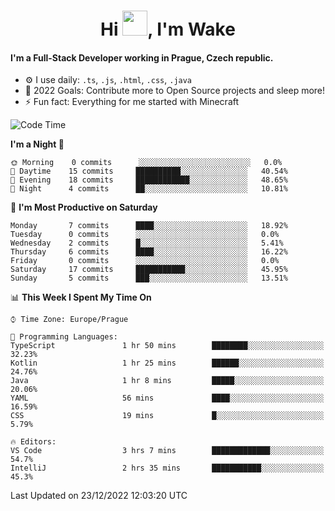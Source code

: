 <h1 align="center">Hi <img src="https://raw.githubusercontent.com/MrWakeCZ/MrWakeCZ/master/Hi.gif" width="40px" />, I'm Wake</h1>

#### I'm a Full-Stack Developer working in Prague, Czech republic.
- ⚙️ I use daily: `.ts`, `.js`, `.html`, `.css`, `.java`
- 🥅 2022 Goals: Contribute more to Open Source projects and sleep more!
- ⚡ Fun fact: Everything for me started with Minecraft

<!--START_SECTION:waka-->
![Code Time](http://img.shields.io/badge/Code%20Time-2%2C870%20hrs%2010%20mins-blue)

**I'm a Night 🦉** 

```text
🌞 Morning    0 commits      ░░░░░░░░░░░░░░░░░░░░░░░░░   0.0% 
🌆 Daytime    15 commits     ██████████░░░░░░░░░░░░░░░   40.54% 
🌃 Evening    18 commits     ████████████░░░░░░░░░░░░░   48.65% 
🌙 Night      4 commits      ██░░░░░░░░░░░░░░░░░░░░░░░   10.81%

```
📅 **I'm Most Productive on Saturday** 

```text
Monday       7 commits      ████░░░░░░░░░░░░░░░░░░░░░   18.92% 
Tuesday      0 commits      ░░░░░░░░░░░░░░░░░░░░░░░░░   0.0% 
Wednesday    2 commits      █░░░░░░░░░░░░░░░░░░░░░░░░   5.41% 
Thursday     6 commits      ████░░░░░░░░░░░░░░░░░░░░░   16.22% 
Friday       0 commits      ░░░░░░░░░░░░░░░░░░░░░░░░░   0.0% 
Saturday     17 commits     ███████████░░░░░░░░░░░░░░   45.95% 
Sunday       5 commits      ███░░░░░░░░░░░░░░░░░░░░░░   13.51%

```


📊 **This Week I Spent My Time On** 

```text
⌚︎ Time Zone: Europe/Prague

💬 Programming Languages: 
TypeScript               1 hr 50 mins        ████████░░░░░░░░░░░░░░░░░   32.23% 
Kotlin                   1 hr 25 mins        ██████░░░░░░░░░░░░░░░░░░░   24.76% 
Java                     1 hr 8 mins         █████░░░░░░░░░░░░░░░░░░░░   20.06% 
YAML                     56 mins             ████░░░░░░░░░░░░░░░░░░░░░   16.59% 
CSS                      19 mins             █░░░░░░░░░░░░░░░░░░░░░░░░   5.79%

🔥 Editors: 
VS Code                  3 hrs 7 mins        █████████████░░░░░░░░░░░░   54.7% 
IntelliJ                 2 hrs 35 mins       ███████████░░░░░░░░░░░░░░   45.3%

```


 Last Updated on 23/12/2022 12:03:20 UTC
<!--END_SECTION:waka-->

